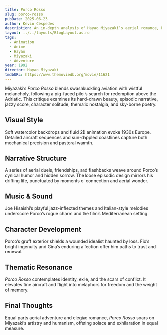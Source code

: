 ```yaml
---
title: Porco Rosso
slug: porco-rosso
pubDate: 2025-06-23
author: Kevin Céspedes
description: An in-depth analysis of Hayao Miyazaki’s aerial romance, Porco Rosso.
layout: ../../layouts/BlogLayout.astro
tags:
  - Animation
  - Anime
  - Hayao
  - Miyazaki
  - Adventure
year: 1992
director: Hayao Miyazaki
tmdbURL: https://www.themoviedb.org/movie/11621
---
```

Miyazaki’s _Porco Rosso_ blends swashbuckling aviation with wistful melancholy, following a pig-faced pilot’s search for redemption above the Adriatic. This critique examines its hand-drawn beauty, episodic narrative, jazzy score, character solitude, thematic nostalgia, and sky-borne poetry.

## Visual Style

Soft watercolor backdrops and fluid 2D animation evoke 1930s Europe. Detailed aircraft sequences and sun-dappled coastlines capture both mechanical precision and pastoral warmth.

## Narrative Structure

A series of aerial duels, friendships, and flashbacks weave around Porco’s cynical humor and hidden sorrow. The loose episodic design mirrors his drifting life, punctuated by moments of connection and aerial wonder.

## Music & Sound

Joe Hisaishi’s playful jazz-inflected themes and Italian-style melodies underscore Porco’s rogue charm and the film’s Mediterranean setting.

## Character Development

Porco’s gruff exterior shields a wounded idealist haunted by loss. Fio’s bright ingenuity and Gina’s enduring affection offer him paths to trust and renewal.

## Thematic Resonance

_Porco Rosso_ contemplates identity, exile, and the scars of conflict. It elevates fine aircraft and flight into metaphors for freedom and the weight of memory.

## Final Thoughts

Equal parts aerial adventure and elegiac romance, _Porco Rosso_ soars on Miyazaki’s artistry and humanism, offering solace and exhilaration in equal measure.
